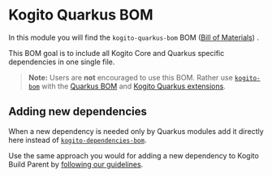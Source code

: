 # Kogito Quarkus BOM

In this module you will find the `kogito-quarkus-bom`
BOM ([Bill of Materials](https://maven.apache.org/guides/introduction/introduction-to-dependency-mechanism.html#bill-of-materials-bom-poms))
.

This BOM goal is to include all Kogito Core and Quarkus specific dependencies in one single file.

> **Note:** Users are **not** encouraged to use this BOM. Rather use [`kogito-bom`](../../kogito-bom) with the [Quarkus BOM]() and [Kogito Quarkus extensions](../extensions).

## Adding new dependencies

When a new dependency is needed only by Quarkus modules add it directly here instead
of [`kogito-dependencies-bom`](../../kogito-build/kogito-dependencies-bom).

Use the same approach you would for adding a new dependency to Kogito Build Parent
by [following our guidelines](../../CONTRIBUTING.md#requirements-for-dependencies).
